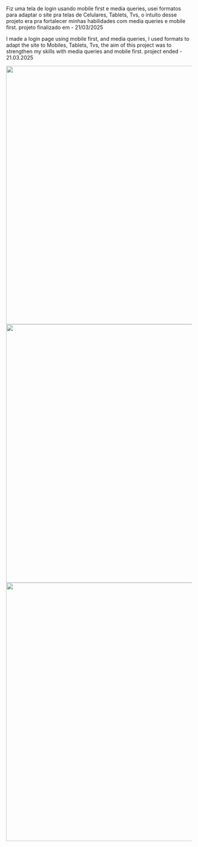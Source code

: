 <p>Fiz uma tela de login usando mobile first e media queries, usei formatos para adaptar o site pra telas de Celulares, Tablets, Tvs, o intuito desse projeto era pra fortalecer minhas habilidades com media queries e mobile first. projeto finalizado em - 21/03/2025</p>
<P>I made a login page using mobile first, and media queries, I used formats to adapt the site to Mobiles, Tablets, Tvs, the aim of this project was to strengthen my skills with media queries and mobile first.  project ended - 21.03.2025</P>


<div align="center">
<img src="https://github.com/user-attachments/assets/14e09a56-7c7b-4d04-8dd0-6a9b413081bd" width="700px" />
</div>

<div align="center">
<img src="https://github.com/user-attachments/assets/025bea4c-007a-488f-8948-f059ac1ab75e" width="700px" />
</div>

<div align="center">
<img src="https://github.com/user-attachments/assets/bb869a51-c70f-4c7e-8861-441f1f9e03ff" width="700px" />
</div>
